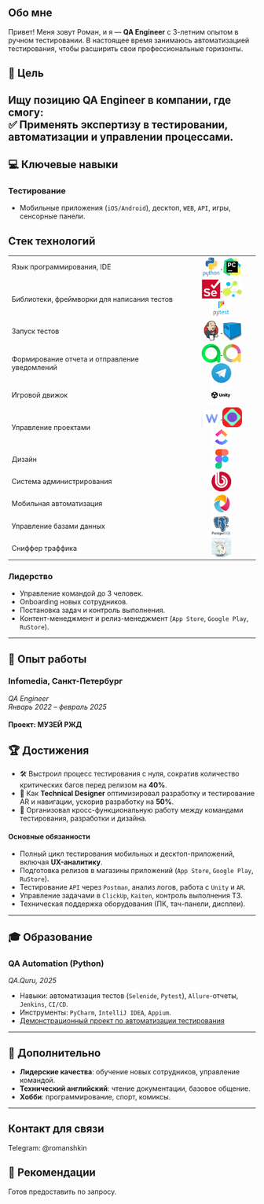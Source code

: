 ## Обо мне
Привет! Меня зовут Роман, и я — **QA Engineer** с 3-летним опытом в ручном тестировании. В настоящее время занимаюсь автоматизацией тестирования, чтобы расширить свои профессиональные горизонты.

## 🎯 Цель  
Ищу позицию **QA Engineer** в компании, где смогу:  
✅ Применять экспертизу в тестировании, автоматизации и управлении процессами.    
---

## 💻 Ключевые навыки  
### **Тестирование**  
- Мобильные приложения (`iOS/Android`), десктоп, `WEB`, `API`, игры, сенсорные панели.  


## Стек технологий
<table width="100%" border='0'>
  <tbody>
    <tr>
      <td>Язык программирования, IDE</td>
      <td align="center">
        <a target="_blank" href="https://www.python.org/">
          <img align="center" src="tropetcia98/images/python-original-wordmark.svg" width="40" height="40" alt="Python"/>
        </a>
        <a target="_blank" href="https://www.jetbrains.com/pycharm/">
          <img align="center" src="tropetcia98/images/pycharm-original.svg" width="40" height="40" alt="PyCharm"/>
        </a>
      </td>
    </tr>
    <tr>
      <td>Библиотеки, фреймворки для написания тестов</td>
      <td align="center">
        <a target="_blank" href="https://www.selenium.dev/">
          <img align="center" src="tropetcia98/images/selenium-original.svg" width="40" height="40" alt="Selenium"/>
        </a>
        <a target="_blank" href="https://github.com/yashaka/selene">
          <img align="center" src="tropetcia98/images/Selene.png" width="40" height="40" alt="Selene"/>
        </a>
        <a target="_blank" href="https://docs.pytest.org/en/stable/index.html#">
          <img align="center" src="tropetcia98/images/pytest-original-wordmark.svg" width="40" height="40" alt="Pytest"/>
        </a>
      </td>
    </tr>
    <tr>
      <td>Запуск тестов</td>
      <td align="center">
        <a target="_blank" href="https://www.jenkins.io/">
          <img align="center" src="tropetcia98/images/jenkins-original.svg" width="40" height="40" alt="Jenkins"/>
        </a>
        <a target="_blank" href="https://github.com/aerokube/selenoid">
          <img align="center" src="tropetcia98/images/selenoid.png" width="40" height="40" alt="Selenoid"/>
        </a>
      </td>
    </tr>
    <tr>
      <td>Формирование отчета и отправление уведомлений</td>
      <td align="center">
        <a target="_blank" href="https://qameta.io/">
          <img align="center" src="tropetcia98/images/AllureTestOps.png" width="40" height="40" alt="Allure TestOps"/>
        </a>
        <a target="_blank" href="https://allurereport.org/">
          <img align="center" src="tropetcia98/images/AllureReport.png" width="40" height="40" alt="Allure Report"/>
        </a>
        <a target="_blank" href="https://telegram.org/">
          <img align="center" src="tropetcia98/images/Telegram.png" width="40" height="40" alt="Telegram"/>
        </a>
      </td>
    </tr>
    <tr>
      <td>Игровой движок</td>
      <td align="center">
        <a target="_blank" href="https://unity.com/">
          <img align="center" src="tropetcia98/images/unity_wordmark.svg" width="40" height="40" alt="Unity"/>
        </a>
      </td>
    </tr>
    <tr>
      <td>Управление проектами</td>
      <td align="center">
        <a target="_blank" href="https://weeek.net/ru">
          <img align="center" src="tropetcia98/images/Week.png" width="40" height="40" alt="Week"/>
        </a>
        <a target="_blank" href="https://kaiten.ru/">
          <img align="center" src="tropetcia98/images/kaiten.svg" width="40" height="40" alt="Kaiten"/>
        </a>
        <a target="_blank" href="https://clickup.com/">
          <img align="center" src="tropetcia98/images/clickup.png" width="40" height="40" alt="ClickUp"/>
        </a>
      </td>
    </tr>
    <tr>
      <td>Дизайн</td>
      <td align="center">
        <a target="_blank" href="https://www.figma.com/">
          <img align="center" src="tropetcia98/images/figma-original.svg" width="40" height="40" alt="Figma"/>
        </a>
      </td>
    </tr>
    <tr>
      <td>Система администрирования</td>
      <td align="center">
        <a target="_blank" href="https://www.1c-bitrix.ru/">
          <img align="center" src="tropetcia98/images/1c_bitrix_logo.svg.png" width="40" height="40" alt="1C-Битрикс"/>
        </a>
      </td>
    </tr>
    <tr>
      <td>Мобильная автоматизация</td>
      <td align="center">
        <a target="_blank" href="https://appium.io/">
          <img align="center" src="tropetcia98/images/appium.png" width="40" height="40" alt="Appium"/>
        </a>
      </td>
    </tr>
    <tr>
      <td>Управление базами данных</td>
      <td align="center">
        <a target="_blank" href="https://www.postgresql.org/">
          <img align="center" src="tropetcia98/images/postgresql-original-wordmark.svg" width="40" height="40" alt="PostgreSQL"/>
        </a>
      </td>
    </tr>
    <tr>
      <td>Сниффер траффика</td>
      <td align="center">
        <a target="_blank" href="https://www.charlesproxy.com/">
          <img align="center" src="tropetcia98/images/Charles.png" width="40" height="40" alt="Charles"/>
        </a>
      </td>
    </tr>
  </tbody>
</table> 

### **Лидерство**  
- Управление командой до 3 человек.  
- Onboarding новых сотрудников.  
- Постановка задач и контроль выполнения.
- Контент-менеджмент и релиз-менеджмент (`App Store`, `Google Play`, `RuStore`). 

---

## 💼 Опыт работы  
### **Infomedia, Санкт-Петербург**  
*QA Engineer*  
*Январь 2022 – февраль 2025*  

#### **Проект: МУЗЕЙ РЖД**
## 🏆 Достижения
- 🛠️ Выстроил процесс тестирования с нуля, сократив количество критических багов перед релизом на **40%**.  
- 🎨 Как **Technical Designer** оптимизировал разработку и тестирование AR и навигации, ускорив разработку на **50%**.  
- 🤝 Организовал кросс-функциональную работу между командами тестирования, разработки и дизайна.  

#### **Основные обязанности**  
- Полный цикл тестирования мобильных и десктоп-приложений, включая **UX-аналитику**.  
- Подготовка релизов в магазины приложений (`App Store`, `Google Play`, `RuStore`).  
- Тестирование `API` через `Postman`, анализ логов, работа с `Unity` и `AR`.  
- Управление задачами в `ClickUp`, `Kaiten`, контроль выполнения ТЗ.  
- Техническая поддержка оборудования (ПК, тач-панели, дисплеи).  

---

## 🎓 Образование  
### **QA Automation (Python)**  
*QA.Quru, 2025*  
- Навыки: автоматизация тестов (`Selenide`, `Pytest`), `Allure`-отчеты, `Jenkins`, `CI/CD`.  
- Инструменты: `PyCharm`, `IntelliJ IDEA`, `Appium`. 
- [Демонстрационный проект по автоматизации тестирования](https://github.com/tropetcia98/steam_online_store_UI ) 

---

## 🌟 Дополнительно  
- **Лидерские качества**: обучение новых сотрудников, управление командой.  
- **Технический английский**: чтение документации, базовое общение.  
- **Хобби**: программирование, спорт, комиксы.  

---

## Контакт для связи
Telegram: @romanshkin

## 📌 Рекомендации  
Готов предоставить по запросу.  
